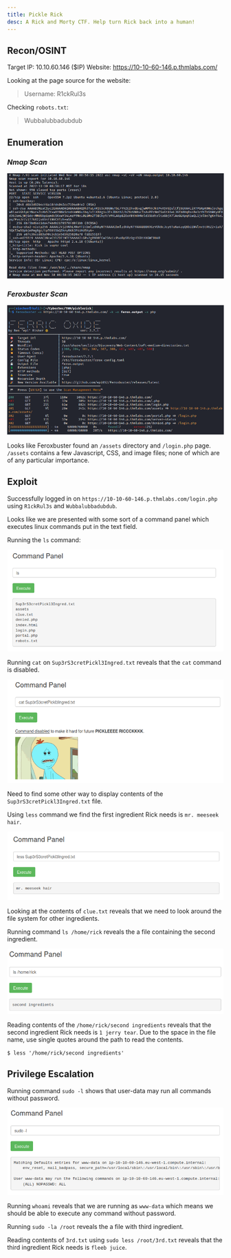 ```yaml
---
title: Pickle Rick
desc: A Rick and Morty CTF. Help turn Rick back into a human!
---
```

## Recon/OSINT
Target IP: 10.10.60.146 ($IP)
Website: https://10-10-60-146.p.thmlabs.com/

Looking at the page source for the website:

> Username: R1ckRul3s

Checking `robots.txt`:

> Wubbalubbadubdub

## Enumeration

### *Nmap Scan*

![Nmap Scan](../../assets/images/thm/picklerick/nmap.png)

### *Feroxbuster Scan*

![Ferox Scan](../../assets/images/thm/picklerick/ferox.png)

Looks like Feroxbuster found an `/assets` directory and `/login.php` page. `/assets` contains a few Javascript, CSS, and image files; none of which are of any particular importance.

## Exploit

Successfully logged in on `https://10-10-60-146.p.thmlabs.com/login.php` using `R1ckRul3s` and `Wubbalubbadubdub`.

Looks like we are presented with some sort of a command panel which executes linux commands put in the text field.

Running the `ls` command:

![Running ls Command](../../assets/images/thm/picklerick/command-ls.png)

Running `cat` on `Sup3rS3cretPickl3Ingred.txt` reveals that the `cat` command is disabled.

![cat Disabled](../../assets/images/thm/picklerick/command-cat.png)

Need to find some other way to display contents of the `Sup3rS3cretPickl3Ingred.txt` file.

Using `less` command we find the first ingredient Rick needs is `mr. meeseek hair`.

![less Command](../../assets/images/thm/picklerick/command-less.png)

Looking at the contents of `clue.txt` reveals that we need to look around the file system for other ingredients.

Running command `ls /home/rick` reveals the a file containing the second ingredient.

![Rick's Home Directory Listing](../../assets/images/thm/picklerick/command-ls-home-rick.png)

Reading contents of the `/home/rick/second ingredients` reveals that the second ingredient Rick needs is `1 jerry tear`. Due to the space in the file name, use single quotes around the path to read the contents.

```console
$ less '/home/rick/second ingredients'
```

## Privilege Escalation
Running command `sudo -l` shows that user-data may run all commands without password.

![sudo -l](../../assets/images/thm/picklerick/sudo-l.png)

Running `whoami` reveals that we are running as `www-data` which means we should be able to execute any command without password.

Running `sudo -la /root` reveals the a file with third ingredient.

Reading contents of `3rd.txt` using `sudo less /root/3rd.txt` reveals that the third ingredient Rick needs is `fleeb juice`.